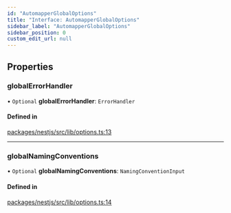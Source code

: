 ```yaml
---
id: "AutomapperGlobalOptions"
title: "Interface: AutomapperGlobalOptions"
sidebar_label: "AutomapperGlobalOptions"
sidebar_position: 0
custom_edit_url: null
---
```


## Properties

### globalErrorHandler

• `Optional` **globalErrorHandler**: `ErrorHandler`

#### Defined in

[packages/nestjs/src/lib/options.ts:13](https://github.com/nartc/mapper/blob/446d40fc/packages/nestjs/src/lib/options.ts#L13)

___

### globalNamingConventions

• `Optional` **globalNamingConventions**: `NamingConventionInput`

#### Defined in

[packages/nestjs/src/lib/options.ts:14](https://github.com/nartc/mapper/blob/446d40fc/packages/nestjs/src/lib/options.ts#L14)
